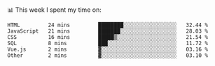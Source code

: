 📊 This week I spent my time on:
<!--START_SECTION:waka-->

```text
HTML         24 mins         ████████░░░░░░░░░░░░░░░░░   32.44 %
JavaScript   21 mins         ███████░░░░░░░░░░░░░░░░░░   28.03 %
CSS          16 mins         █████▒░░░░░░░░░░░░░░░░░░░   21.54 %
SQL          8 mins          ███░░░░░░░░░░░░░░░░░░░░░░   11.72 %
Vue.js       2 mins          ▓░░░░░░░░░░░░░░░░░░░░░░░░   03.16 %
Other        2 mins          ▓░░░░░░░░░░░░░░░░░░░░░░░░   03.10 %
```

<!--END_SECTION:waka-->

